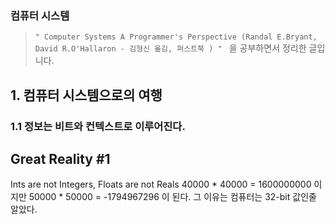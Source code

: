 ### 컴퓨터 시스템

> `" Computer Systems A Programmer's Perspective (Randal E.Bryant, David R.O'Hallaron - 김형신 옮김, 퍼스트북 ) " ` 을 공부하면서 정리한 글입니다.

## 1. 컴퓨터 시스템으로의 여행

### 1.1 정보는 비트와 컨텍스트로 이루어진다.

## Great Reality #1
Ints are not Integers, Floats are not Reals
40000 * 40000 = 1600000000 이지만
50000 * 50000 = -1794967296 이 된다.
그 이유는 컴퓨터는 32-bit 값인줄 알았다.